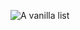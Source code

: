 ![A vanilla list](https://github.com/nelstrom/Sencha-Touch-list-view-demo/raw/01_basic_setup/screengrabs/simple-list.png)

